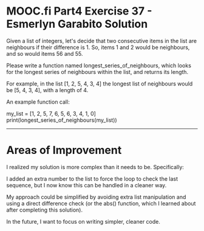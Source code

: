 
# MOOC.fi Part4 Exercise 37 - Esmerlyn Garabito Solution

Given a list of integers, let's decide that two consecutive items in the list are neighbours if their difference is 1. So, items 1 and 2 would be neighbours, and so would items 56 and 55.

Please write a function named longest_series_of_neighbours, which looks for the longest series of neighbours within the list, and returns its length.

For example, in the list [1, 2, 5, 4, 3, 4] the longest list of neighbours would be [5, 4, 3, 4], with a length of 4.

An example function call:

my_list = [1, 2, 5, 7, 6, 5, 6, 3, 4, 1, 0]
print(longest_series_of_neighbours(my_list))

__________________________________________________________________

# Areas of Improvement

I realized my solution is more complex than it needs to be. Specifically:

I added an extra number to the list to force the loop to check the last sequence, but I now know this can be handled in a cleaner way.

My approach could be simplified by avoiding extra list
manipulation and using a direct difference check (or the abs() function, which I learned about after completing this solution).

In the future, I want to focus on writing simpler, cleaner code.
